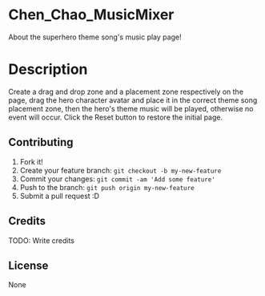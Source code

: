 # Chen_Chao_MusicMixer
About the superhero theme song's music play page!

# Description
Create a drag and drop zone and a placement zone respectively on the page, drag the hero character avatar and place it in the correct theme song placement zone, then the hero's theme music will be played, otherwise no event will occur.
Click the Reset button to restore the initial page.


## Contributing

1. Fork it!
2. Create your feature branch: `git checkout -b my-new-feature`
3. Commit your changes: `git commit -am 'Add some feature'`
4. Push to the branch: `git push origin my-new-feature`
5. Submit a pull request :D


## Credits

TODO: Write credits

## License

None